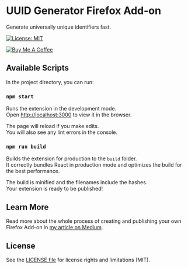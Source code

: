 # UUID Generator Firefox Add-on

Generate universally unique identifiers fast.

[![License: MIT](https://img.shields.io/badge/License-MIT-yellow.svg)](https://opensource.org/licenses/MIT)

<a href="https://www.buymeacoffee.com/zanozbot">
  <img alt="Buy Me A Coffee" src="https://www.buymeacoffee.com/assets/img/custom_images/yellow_img.png" style="height: auto !important; width: auto !important;" />
</a>

## Available Scripts

In the project directory, you can run:

### `npm start`

Runs the extension in the development mode.\
Open [http://localhost:3000](http://localhost:3000) to view it in the browser.

The page will reload if you make edits.\
You will also see any lint errors in the console.

### `npm run build`

Builds the extension for production to the `build` folder.\
It correctly bundles React in production mode and optimizes the build for the best performance.

The build is minified and the filenames include the hashes.\
Your extension is ready to be published!

## Learn More

Read more about the whole process of creating and publishing your own Firefox Add-on in [my article on Medium](https://zanozbot.medium.com/how-to-create-your-own-firefox-add-on-with-react-ef34fcddb2ea).

## License

See the [LICENSE file](LICENSE.md) for license rights and limitations (MIT).
